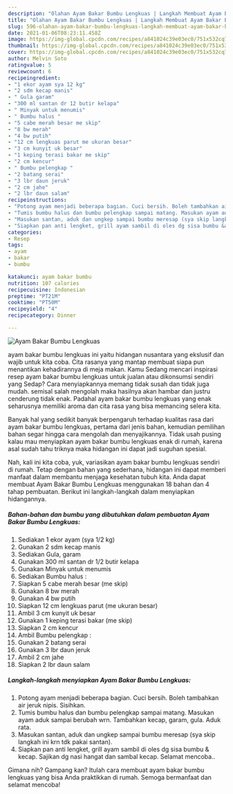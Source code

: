 ```yaml
---
description: "Olahan Ayam Bakar Bumbu Lengkuas | Langkah Membuat Ayam Bakar Bumbu Lengkuas Yang Enak Dan Mudah"
title: "Olahan Ayam Bakar Bumbu Lengkuas | Langkah Membuat Ayam Bakar Bumbu Lengkuas Yang Enak Dan Mudah"
slug: 596-olahan-ayam-bakar-bumbu-lengkuas-langkah-membuat-ayam-bakar-bumbu-lengkuas-yang-enak-dan-mudah
date: 2021-01-06T08:23:11.458Z
image: https://img-global.cpcdn.com/recipes/a841024c39e03ec0/751x532cq70/ayam-bakar-bumbu-lengkuas-foto-resep-utama.jpg
thumbnail: https://img-global.cpcdn.com/recipes/a841024c39e03ec0/751x532cq70/ayam-bakar-bumbu-lengkuas-foto-resep-utama.jpg
cover: https://img-global.cpcdn.com/recipes/a841024c39e03ec0/751x532cq70/ayam-bakar-bumbu-lengkuas-foto-resep-utama.jpg
author: Melvin Soto
ratingvalue: 5
reviewcount: 6
recipeingredient:
- "1 ekor ayam sya 12 kg"
- "2 sdm kecap manis"
- " Gula garam"
- "300 ml santan dr 12 butir kelapa"
- " Minyak untuk menumis"
- " Bumbu halus "
- "5 cabe merah besar me skip"
- "8 bw merah"
- "4 bw putih"
- "12 cm lengkuas parut me ukuran besar"
- "3 cm kunyit uk besar"
- "1 keping terasi bakar me skip"
- "2 cm kencur"
- " Bumbu pelengkap "
- "2 batang serai"
- "3 lbr daun jeruk"
- "2 cm jahe"
- "2 lbr daun salam"
recipeinstructions:
- "Potong ayam menjadi beberapa bagian. Cuci bersih. Boleh tambahkan air jeruk nipis. Sisihkan."
- "Tumis bumbu halus dan bumbu pelengkap sampai matang. Masukan ayam aduk sampai berubah wrn. Tambahkan kecap, garam, gula. Aduk rata."
- "Masukan santan, aduk dan ungkep sampai bumbu meresap (sya skip langkah ini krn tdk pakai santan)."
- "Siapkan pan anti lengket, grill ayam sambil di oles dg sisa bumbu &amp; kecap. Sajikan dg nasi hangat dan sambal kecap. Selamat mencoba.."
categories:
- Resep
tags:
- ayam
- bakar
- bumbu

katakunci: ayam bakar bumbu 
nutrition: 107 calories
recipecuisine: Indonesian
preptime: "PT21M"
cooktime: "PT50M"
recipeyield: "4"
recipecategory: Dinner

---
```



![Ayam Bakar Bumbu Lengkuas](https://img-global.cpcdn.com/recipes/a841024c39e03ec0/751x532cq70/ayam-bakar-bumbu-lengkuas-foto-resep-utama.jpg)


ayam bakar bumbu lengkuas ini yaitu hidangan nusantara yang ekslusif dan wajib untuk kita coba. Cita rasanya yang mantap membuat siapa pun menantikan kehadirannya di meja makan.
Kamu Sedang mencari inspirasi resep ayam bakar bumbu lengkuas untuk jualan atau dikonsumsi sendiri yang Sedap? Cara menyiapkannya memang tidak susah dan tidak juga mudah. semisal salah mengolah maka hasilnya akan hambar dan justru cenderung tidak enak. Padahal ayam bakar bumbu lengkuas yang enak seharusnya memiliki aroma dan cita rasa yang bisa memancing selera kita.



Banyak hal yang sedikit banyak berpengaruh terhadap kualitas rasa dari ayam bakar bumbu lengkuas, pertama dari jenis bahan, kemudian pemilihan bahan segar hingga cara mengolah dan menyajikannya. Tidak usah pusing kalau mau menyiapkan ayam bakar bumbu lengkuas enak di rumah, karena asal sudah tahu triknya maka hidangan ini dapat jadi suguhan spesial.


Nah, kali ini kita coba, yuk, variasikan ayam bakar bumbu lengkuas sendiri di rumah. Tetap dengan bahan yang sederhana, hidangan ini dapat memberi manfaat dalam membantu menjaga kesehatan tubuh kita. Anda dapat membuat Ayam Bakar Bumbu Lengkuas menggunakan 18 bahan dan 4 tahap pembuatan. Berikut ini langkah-langkah dalam menyiapkan hidangannya.

<!--inarticleads1-->

##### Bahan-bahan dan bumbu yang dibutuhkan dalam pembuatan Ayam Bakar Bumbu Lengkuas:

1. Sediakan 1 ekor ayam (sya 1/2 kg)
1. Gunakan 2 sdm kecap manis
1. Sediakan  Gula, garam
1. Gunakan 300 ml santan dr 1/2 butir kelapa
1. Gunakan  Minyak untuk menumis
1. Sediakan  Bumbu halus :
1. Siapkan 5 cabe merah besar (me skip)
1. Gunakan 8 bw merah
1. Gunakan 4 bw putih
1. Siapkan 12 cm lengkuas parut (me ukuran besar)
1. Ambil 3 cm kunyit uk besar
1. Gunakan 1 keping terasi bakar (me skip)
1. Siapkan 2 cm kencur
1. Ambil  Bumbu pelengkap :
1. Gunakan 2 batang serai
1. Gunakan 3 lbr daun jeruk
1. Ambil 2 cm jahe
1. Siapkan 2 lbr daun salam




<!--inarticleads2-->

##### Langkah-langkah menyiapkan Ayam Bakar Bumbu Lengkuas:

1. Potong ayam menjadi beberapa bagian. Cuci bersih. Boleh tambahkan air jeruk nipis. Sisihkan.
1. Tumis bumbu halus dan bumbu pelengkap sampai matang. Masukan ayam aduk sampai berubah wrn. Tambahkan kecap, garam, gula. Aduk rata.
1. Masukan santan, aduk dan ungkep sampai bumbu meresap (sya skip langkah ini krn tdk pakai santan).
1. Siapkan pan anti lengket, grill ayam sambil di oles dg sisa bumbu &amp; kecap. Sajikan dg nasi hangat dan sambal kecap. Selamat mencoba..




Gimana nih? Gampang kan? Itulah cara membuat ayam bakar bumbu lengkuas yang bisa Anda praktikkan di rumah. Semoga bermanfaat dan selamat mencoba!
